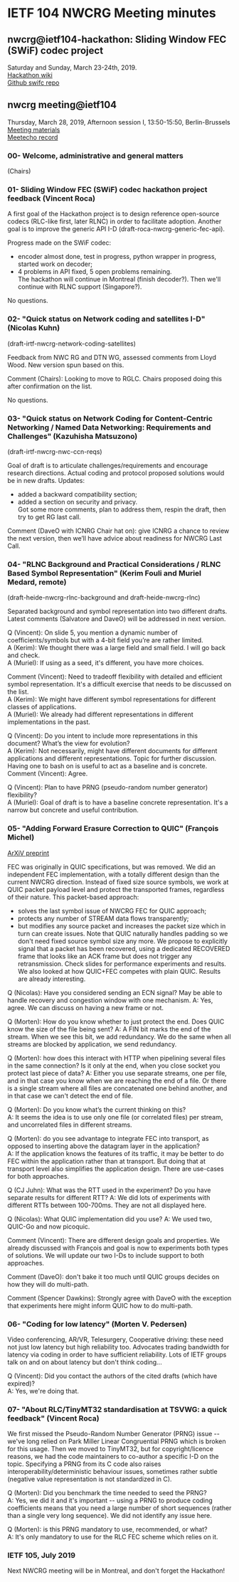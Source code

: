 # IETF 104 NWCRG Meeting minutes


## nwcrg@ietf104-hackathon: Sliding Window FEC (SWiF) codec project

Saturday and Sunday, March 23-24th, 2019.    
[Hackathon wiki](https://trac.ietf.org/trac/ietf/meeting/wiki/104hackathon)    
[Github swifc repo](https://github.com/irtf-nwcrg/swif-codec)


## nwcrg meeting@ietf104

Thursday, March 28, 2019, Afternoon session I, 13:50-15:50, Berlin-Brussels     
[Meeting materials](https://github.com/irtf-nwcrg/rg-materials/tree/master/ietf104-2019-03)     
[Meetecho record](https://play.conf.meetecho.com/Playout/?session=IETF104-NWCRG-20190328-1350)


### 00- Welcome, administrative and general matters
(Chairs) 

### 01- Sliding Window FEC (SWiF) codec hackathon project feedback (Vincent Roca)

A first goal of the Hackathon project is to design reference open-source codecs (RLC-like first, later RLNC) in order to facilitate adoption.
Another goal is to improve the generic API I-D (draft-roca-nwcrg-generic-fec-api).    

Progress made on the SWiF codec:    
 - encoder almost done, test in progress, python wrapper in progress, started work on decoder;    
 - 4 problems in API fixed, 5 open problems remaining.    
The hackathon will continue in Montreal (finish decoder?). Then we'll continue with RLNC support (Singapore?).

No questions.


### 02- "Quick status on Network coding and satellites I-D" (Nicolas Kuhn)
(draft-irtf-nwcrg-network-coding-satellites)

Feedback from NWC RG and DTN WG, assessed comments from Lloyd Wood.
New version spun based on this.

Comment (Chairs): Looking to move to RGLC. Chairs proposed doing this after confirmation on the list.

No questions.


### 03- "Quick status on Network Coding for Content-Centric Networking / Named Data Networking: Requirements and Challenges" (Kazuhisha Matsuzono)
(draft-irtf-nwcrg-nwc-ccn-reqs)    

Goal of draft is to articulate challenges/requirements and encourage research directions.
Actual coding and protocol proposed solutions would be in new drafts.
Updates:    
 - added a backward compatibility section;     
 - added a section on security and privacy.     
Got some more comments, plan to address them, respin the draft, then try to get RG last call.

Comment (DaveO with ICNRG Chair hat on): give ICNRG a chance to review the next version, then we’ll have advice about readiness for NWCRG Last Call.


### 04- "RLNC Background and Practical Considerations / RLNC Based Symbol Representation" (Kerim Fouli and Muriel Medard, remote)
(draft-heide-nwcrg-rlnc-background and draft-heide-nwcrg-rlnc)

Separated background and symbol representation into two different drafts.
Latest comments (Salvatore and DaveO) will be addressed in next version.

Q (Vincent): On slide 5, you mention a dynamic number of coefficients/symbols but with a 4-bit field you’re are rather limited.    
A (Kerim): We thought there was a large field and small field. I will go back and check.    
A (Muriel): If using as a seed, it's different, you have more choices.    

Comment (Vincent): Need to tradeoff flexibility with detailed and efficient symbol representation. It's a difficult exercise that needs to be discussed on the list.     
A (Kerim): We might have different symbol representations for different classes of applications.     
A (Muriel): We already had different representations in different implementations in the past.     

Q (Vincent): Do you intent to include more representations in this document? What’s the view for evolution?    
A (Kerim): Not necessarily, might have different documents for different applications and different representations.
	Topic for further discussion. Having one to bash on is useful to act as a baseline and is concrete.    
Comment (Vincent): Agree.

Q (Vincent): Plan to have PRNG (pseudo-random number generator) flexibility?    
A (Muriel): Goal of  draft is to have a baseline concrete representation. It's a narrow but concrete and useful contribution.    


### 05- "Adding Forward Erasure Correction to QUIC" (François Michel)
[ArXiV preprint](https://arxiv.org/pdf/1809.04822.pdf)

FEC was originally in QUIC specifications, but was removed.
We did an independent FEC implementation, with a totally different design than the current NWCRG direction.
Instead of fixed size source symbols, we work at QUIC packet payload level and protect the transported frames, regardless of their nature.
This packet-based approach:
 - solves the last symbol issue of NWCRG FEC for QUIC approach;
 - protects any number of STREAM data flows transparently;
 - but modifies any source packet and increases the packet size which in turn can create issues.
Note that QUIC naturally handles padding so we don't need fixed source symbol size any more.
We propose to explicitly signal that a packet has been recovered, using a dedicated RECOVERED frame that looks like an ACK frame but does not trigger any retransmission.
Check slides for performance experiments and results. We also looked at how QUIC+FEC competes with plain QUIC. Results are already interesting.

Q (Nicolas): Have you considered sending an ECN signal? May be able to handle recovery and congestion window with one mechanism.
A: Yes, agree. We can discuss on having a new frame or not.

Q (Morten): How do you know whether to just protect the end. Does QUIC know the size of the file being sent? 
A: A FIN bit marks the end of the stream. When we see this bit, we add redundancy.
We do the same when all streams are blocked by application, we send redundancy.

Q (Morten): how does this interact with HTTP when pipelining several files in the same connection?
	Is it only at the end, when you close socket you protect last piece of data?
A: Either you use separate streams, one per file, and in that case you know when we are reaching the end of a file.
	Or there is a single stream where all files are concatenated one behind another, and in that case we can't detect the end of file.

Q (Morten): Do you know what’s the current thinking on this?    
A: It seems the idea is to use only one file (or correlated files) per stream, and uncorrelated files in different streams.

Q (Morten): do you see advantage to integrate FEC into transport, as opposed to inserting above the datagram layer in the application?    
A: If the application knows the features of its traffic, it may be better to do FEC within the application rather than at transport.
	But doing that at transport level also simplifies the application design.
	There are use-cases for both approaches.

Q (CJ Juhn): What was the RTT used in the experiment? Do you have separate results for different RTT?
A: We did lots of experiments with different RTTs between 100-700ms. They are not all displayed here.

Q (Nicolas): What QUIC implementation did you use?
A: We used two, QUIC-Go and now picoquic.

Comment (Vincent): There are different design goals and properties. We already discussed with François and goal is now to experiments both types of solutions.
	We will update our two I-Ds to include support to both approaches.

Comment (DaveO): don't bake it too much until QUIC groups decides on how they will do multi-path.

Comment (Spencer Dawkins): Strongly agree with DaveO with the exception that experiments here might inform QUIC how to do multi-path.


### 06- "Coding for low latency" (Morten V. Pedersen) 

Video conferencing, AR/VR, Telesurgery, Cooperative driving: these need not just low latency but high reliability too.
Advocates trading bandwidth for latency via coding in order to have sufficient reliability. 
Lots of IETF groups talk on and on about latency but don't think coding...

Q (Vincent): Did you contact the authors of the cited drafts (which have expired)?    
A: Yes, we're doing that.


### 07- "About RLC/TinyMT32 standardisation at TSVWG: a quick feedback" (Vincent Roca)

We first missed the Pseudo-Random Number Generator (PRNG) issue -- we've long relied on Park Miller Linear Congruential PRNG which is broken for this usage.
Then we moved to TinyMT32, but for copyright/licence reasons, we had the code maintainers to co-author a specific I-D on the topic.
Specifying a PRNG from its C code also raises interoperability/deterministic behaviour issues, sometimes rather subtle (negative value representation is not standardized in C).

Q (Morten): Did you benchmark the time needed to seed the PRNG?    
A: Yes, we did it and it's important -- using a PRNG to produce coding coefficients means that you need a large number of short sequences (rather than a single very long sequence). We did not identify any issue here.

Q (Morten): is this PRNG mandatory to use, recommended, or what?    
A: It's only mandatory to use for the RLC FEC scheme which relies on it.


### IETF 105, July 2019

Next NWCRG meeting will be in Montreal, and don't forget the Hackathon!


